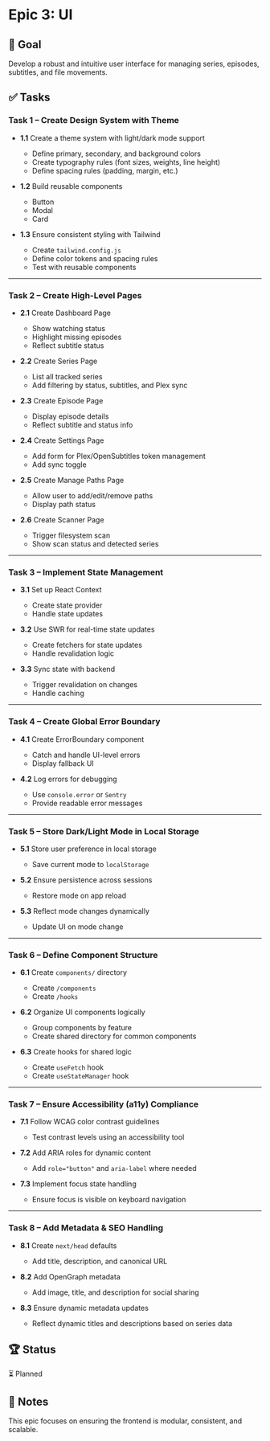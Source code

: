 # Epic 3: UI

## 🎯 Goal  
Develop a robust and intuitive user interface for managing series, episodes, subtitles, and file movements.

## ✅ Tasks  
### **Task 1 – Create Design System with Theme**
- **1.1** Create a theme system with light/dark mode support  
    - Define primary, secondary, and background colors  
    - Create typography rules (font sizes, weights, line height)  
    - Define spacing rules (padding, margin, etc.)  

- **1.2** Build reusable components  
    - Button  
    - Modal  
    - Card  

- **1.3** Ensure consistent styling with Tailwind  
    - Create `tailwind.config.js`  
    - Define color tokens and spacing rules  
    - Test with reusable components  

---

### **Task 2 – Create High-Level Pages**
- **2.1** Create Dashboard Page  
    - Show watching status  
    - Highlight missing episodes  
    - Reflect subtitle status  

- **2.2** Create Series Page  
    - List all tracked series  
    - Add filtering by status, subtitles, and Plex sync  

- **2.3** Create Episode Page  
    - Display episode details  
    - Reflect subtitle and status info  

- **2.4** Create Settings Page  
    - Add form for Plex/OpenSubtitles token management  
    - Add sync toggle  

- **2.5** Create Manage Paths Page  
    - Allow user to add/edit/remove paths  
    - Display path status  

- **2.6** Create Scanner Page  
    - Trigger filesystem scan  
    - Show scan status and detected series  

---

### **Task 3 – Implement State Management**
- **3.1** Set up React Context  
    - Create state provider  
    - Handle state updates  

- **3.2** Use SWR for real-time state updates  
    - Create fetchers for state updates  
    - Handle revalidation logic  

- **3.3** Sync state with backend  
    - Trigger revalidation on changes  
    - Handle caching  

---

### **Task 4 – Create Global Error Boundary**
- **4.1** Create ErrorBoundary component  
    - Catch and handle UI-level errors  
    - Display fallback UI  

- **4.2** Log errors for debugging  
    - Use `console.error` or `Sentry`  
    - Provide readable error messages  

---

### **Task 5 – Store Dark/Light Mode in Local Storage**
- **5.1** Store user preference in local storage  
    - Save current mode to `localStorage`  

- **5.2** Ensure persistence across sessions  
    - Restore mode on app reload  

- **5.3** Reflect mode changes dynamically  
    - Update UI on mode change  

---

### **Task 6 – Define Component Structure**
- **6.1** Create `components/` directory  
    - Create `/components`  
    - Create `/hooks`  

- **6.2** Organize UI components logically  
    - Group components by feature  
    - Create shared directory for common components  

- **6.3** Create hooks for shared logic  
    - Create `useFetch` hook  
    - Create `useStateManager` hook  

---

### **Task 7 – Ensure Accessibility (a11y) Compliance**
- **7.1** Follow WCAG color contrast guidelines  
    - Test contrast levels using an accessibility tool  

- **7.2** Add ARIA roles for dynamic content  
    - Add `role="button"` and `aria-label` where needed  

- **7.3** Implement focus state handling  
    - Ensure focus is visible on keyboard navigation  

---

### **Task 8 – Add Metadata & SEO Handling**
- **8.1** Create `next/head` defaults  
    - Add title, description, and canonical URL  

- **8.2** Add OpenGraph metadata  
    - Add image, title, and description for social sharing  

- **8.3** Ensure dynamic metadata updates  
    - Reflect dynamic titles and descriptions based on series data  

## 🏆 Status  
⏳ Planned  

## 📝 Notes  
This epic focuses on ensuring the frontend is modular, consistent, and scalable.